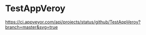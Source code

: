 # TestAppVeroy

https://ci.appveyor.com/api/projects/status/github/TestAppVeroy?branch=master&svg=true